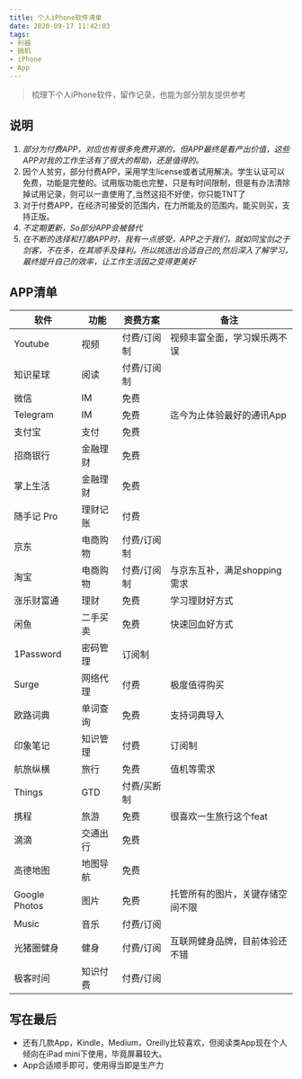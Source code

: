 ```yaml
---
title: 个人iPhone软件清单
date: 2020-09-17 11:42:03
tags:
- 利器
- 搞机
- iPhone
- App
---
```


> 梳理下个人iPhone软件，留作记录，也能为部分朋友提供参考

## 说明
1. _部分为付费APP，对应也有很多免费开源的，但APP最终是看产出价值，这些APP对我的工作生活有了很大的帮助，还是值得的。_
2. 因个人贫穷，部分付费APP，采用学生license或者试用解决。学生认证可以免费，功能是完整的。试用版功能也完整，只是有时间限制，但是有办法清除掉试用记录，则可以一直使用了,当然这招不好使，你只能TNT了
3. 对于付费APP，在经济可接受的范围内，在力所能及的范围内，能买则买，支持正版。
2. _不定期更新，So部分APP会被替代_
3. _在不断的选择和打磨APP时，我有一点感受，APP之于我们，就如同宝剑之于剑客，不在多，在其顺手及锋利。所以挑选出合适自己的,然后深入了解学习，最终提升自己的效率，让工作生活因之变得更美好_

## APP清单

软件 | 功能 | 资费方案|备注
----| ---| ---|---
Youtube| 视频 | 付费/订阅制 |视频丰富全面，学习娱乐两不误 
知识星球 | 阅读 | 付费/订阅制 |
微信 |IM |  免费 |  | 
Telegram | IM  | 免费 | 迄今为止体验最好的通讯App
支付宝 | 支付 | 免费 | 
招商银行 |金融理财 |  免费 | 
掌上生活 | 金融理财  | 免费 | 
随手记 Pro| 理财记账 | 付费 | 
京东 | 电商购物| 付费/订阅制 | 
淘宝 | 电商购物| 付费/订阅制 | 与京东互补，满足shopping需求
涨乐财富通 | 理财 | 免费 | 学习理财好方式
闲鱼 | 二手买卖 | 免费 | 快速回血好方式
1Password | 密码管理 | 订阅制 | 
Surge | 网络代理 | 付费| 极度值得购买
欧路词典 | 单词查询 | 免费| 支持词典导入
印象笔记| 知识管理 |  付费|订阅制| 
航旅纵横 | 旅行 | 免费 | 值机等需求
Things| GTD | 付费/买断制 | 
携程| 旅游 | 免费 | 很喜欢一生旅行这个feat
滴滴| 交通出行 | 免费 | 
高德地图| 地图导航 | 免费 | 
Google Photos| 图片 | 免费 | 托管所有的图片，关键存储空间不限
Music | 音乐 | 付费/订阅 | 
光猪圈健身 | 健身 | 付费/订阅 | 互联网健身品牌，目前体验还不错
极客时间 | 知识付费 | 付费/订阅 | 


## 写在最后
- 还有几款App，Kindle，Medium，Oreilly比较喜欢，但阅读类App现在个人倾向在iPad mini下使用，毕竟屏幕较大。
- App合适顺手即可，使用得当即是生产力

